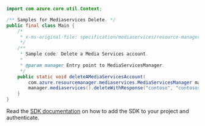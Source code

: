 ```java
import com.azure.core.util.Context;

/** Samples for Mediaservices Delete. */
public final class Main {
    /*
     * x-ms-original-file: specification/mediaservices/resource-manager/Microsoft.Media/stable/2021-06-01/examples/accounts-delete.json
     */
    /**
     * Sample code: Delete a Media Services account.
     *
     * @param manager Entry point to MediaServicesManager.
     */
    public static void deleteAMediaServicesAccount(
        com.azure.resourcemanager.mediaservices.MediaServicesManager manager) {
        manager.mediaservices().deleteWithResponse("contoso", "contososports", Context.NONE);
    }
}
```

Read the [SDK documentation](https://github.com/Azure/azure-sdk-for-java/blob/azure-resourcemanager-mediaservices_2.0.0/sdk/mediaservices/azure-resourcemanager-mediaservices/README.md) on how to add the SDK to your project and authenticate.
